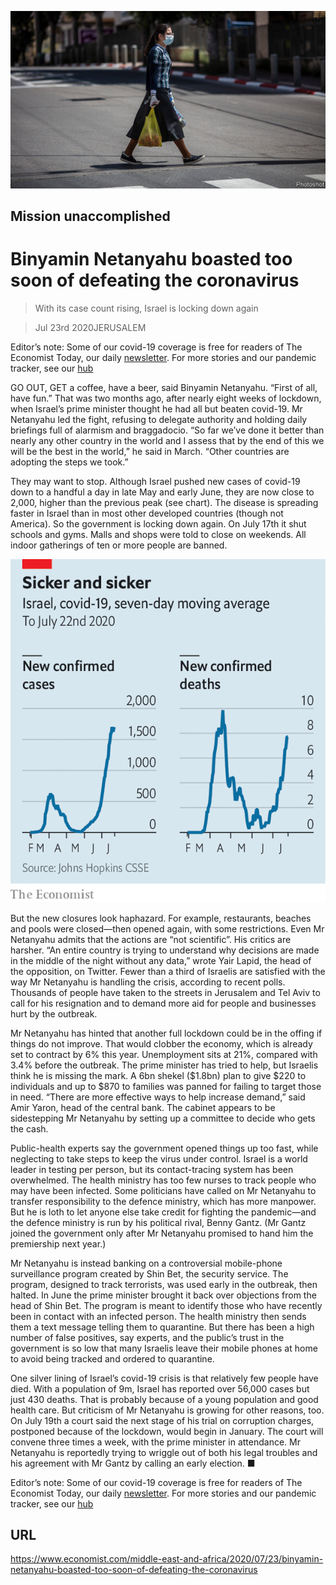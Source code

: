 ![](./images/20200725_MAP503.jpg)

## Mission unaccomplished

# Binyamin Netanyahu boasted too soon of defeating the coronavirus

> With its case count rising, Israel is locking down again

> Jul 23rd 2020JERUSALEM

Editor’s note: Some of our covid-19 coverage is free for readers of The Economist Today, our daily [newsletter](https://www.economist.com/https://my.economist.com/user#newsletter). For more stories and our pandemic tracker, see our [hub](https://www.economist.com//news/2020/03/11/the-economists-coverage-of-the-coronavirus)

GO OUT, GET a coffee, have a beer, said Binyamin Netanyahu. “First of all, have fun.” That was two months ago, after nearly eight weeks of lockdown, when Israel’s prime minister thought he had all but beaten covid-19. Mr Netanyahu led the fight, refusing to delegate authority and holding daily briefings full of alarmism and braggadocio. “So far we’ve done it better than nearly any other country in the world and I assess that by the end of this we will be the best in the world,” he said in March. “Other countries are adopting the steps we took.”

They may want to stop. Although Israel pushed new cases of covid-19 down to a handful a day in late May and early June, they are now close to 2,000, higher than the previous peak (see chart). The disease is spreading faster in Israel than in most other developed countries (though not America). So the government is locking down again. On July 17th it shut schools and gyms. Malls and shops were told to close on weekends. All indoor gatherings of ten or more people are banned.

![](./images/20200725_MAC565.png)

But the new closures look haphazard. For example, restaurants, beaches and pools were closed—then opened again, with some restrictions. Even Mr Netanyahu admits that the actions are “not scientific”. His critics are harsher. “An entire country is trying to understand why decisions are made in the middle of the night without any data,” wrote Yair Lapid, the head of the opposition, on Twitter. Fewer than a third of Israelis are satisfied with the way Mr Netanyahu is handling the crisis, according to recent polls. Thousands of people have taken to the streets in Jerusalem and Tel Aviv to call for his resignation and to demand more aid for people and businesses hurt by the outbreak.

Mr Netanyahu has hinted that another full lockdown could be in the offing if things do not improve. That would clobber the economy, which is already set to contract by 6% this year. Unemployment sits at 21%, compared with 3.4% before the outbreak. The prime minister has tried to help, but Israelis think he is missing the mark. A 6bn shekel ($1.8bn) plan to give $220 to individuals and up to $870 to families was panned for failing to target those in need. “There are more effective ways to help increase demand,” said Amir Yaron, head of the central bank. The cabinet appears to be sidestepping Mr Netanyahu by setting up a committee to decide who gets the cash.

Public-health experts say the government opened things up too fast, while neglecting to take steps to keep the virus under control. Israel is a world leader in testing per person, but its contact-tracing system has been overwhelmed. The health ministry has too few nurses to track people who may have been infected. Some politicians have called on Mr Netanyahu to transfer responsibility to the defence ministry, which has more manpower. But he is loth to let anyone else take credit for fighting the pandemic—and the defence ministry is run by his political rival, Benny Gantz. (Mr Gantz joined the government only after Mr Netanyahu promised to hand him the premiership next year.)

Mr Netanyahu is instead banking on a controversial mobile-phone surveillance program created by Shin Bet, the security service. The program, designed to track terrorists, was used early in the outbreak, then halted. In June the prime minister brought it back over objections from the head of Shin Bet. The program is meant to identify those who have recently been in contact with an infected person. The health ministry then sends them a text message telling them to quarantine. But there has been a high number of false positives, say experts, and the public’s trust in the government is so low that many Israelis leave their mobile phones at home to avoid being tracked and ordered to quarantine.

One silver lining of Israel’s covid-19 crisis is that relatively few people have died. With a population of 9m, Israel has reported over 56,000 cases but just 430 deaths. That is probably because of a young population and good health care. But criticism of Mr Netanyahu is growing for other reasons, too. On July 19th a court said the next stage of his trial on corruption charges, postponed because of the lockdown, would begin in January. The court will convene three times a week, with the prime minister in attendance. Mr Netanyahu is reportedly trying to wriggle out of both his legal troubles and his agreement with Mr Gantz by calling an early election. ■

Editor’s note: Some of our covid-19 coverage is free for readers of The Economist Today, our daily [newsletter](https://www.economist.com/https://my.economist.com/user#newsletter). For more stories and our pandemic tracker, see our [hub](https://www.economist.com//news/2020/03/11/the-economists-coverage-of-the-coronavirus)

## URL

https://www.economist.com/middle-east-and-africa/2020/07/23/binyamin-netanyahu-boasted-too-soon-of-defeating-the-coronavirus
